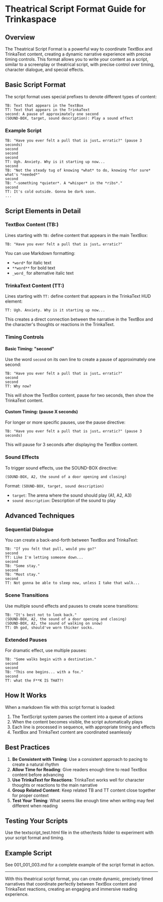 # Theatrical Script Format Guide for Trinkaspace

## Overview

The Theatrical Script Format is a powerful way to coordinate TextBox and TrinkaText content, creating a dynamic narrative experience with precise timing controls. This format allows you to write your content as a script, similar to a screenplay or theatrical script, with precise control over timing, character dialogue, and special effects.

## Basic Script Format

The script format uses special prefixes to denote different types of content:

```
TB: Text that appears in the TextBox
TT: Text that appears in the TrinkaText
second: A pause of approximately one second
(SOUND-BOX, target, sound description): Play a sound effect
```

### Example Script

```
TB: "Have you ever felt a pull that is just… erratic?" (pause 3 seconds)
second
second
second
TT: Ugh. Anxiety. Why is it starting up now...
second
TB: "Not the steady tug of knowing *what* to do, knowing *for sure* what's *needed*"
second
TB: "-something *quieter*. A *whisper* in the *ribs*."
second
TT: It's cold outside. Gonna be dark soon.
...
```

## Script Elements in Detail

### TextBox Content (TB:)

Lines starting with `TB:` define content that appears in the main TextBox:

```
TB: "Have you ever felt a pull that is just… erratic?"
```

You can use Markdown formatting:
- `*word*` for italic text
- `**word**` for bold text
- `_word_` for alternative italic text

### TrinkaText Content (TT:)

Lines starting with `TT:` define content that appears in the TrinkaText HUD element:

```
TT: Ugh. Anxiety. Why is it starting up now...
```

This creates a direct connection between the narrative in the TextBox and the character's thoughts or reactions in the TrinkaText.

### Timing Controls

#### Basic Timing: "second"

Use the word `second` on its own line to create a pause of approximately one second:

```
TB: "Have you ever felt a pull that is just… erratic?"
second
second
TT: Why now?
```

This will show the TextBox content, pause for two seconds, then show the TrinkaText content.

#### Custom Timing: (pause X seconds)

For longer or more specific pauses, use the pause directive:

```
TB: "Have you ever felt a pull that is just… erratic?" (pause 3 seconds)
```

This will pause for 3 seconds after displaying the TextBox content.

### Sound Effects

To trigger sound effects, use the SOUND-BOX directive:

```
(SOUND-BOX, A2, the sound of a door opening and closing)
```

Format: `(SOUND-BOX, target, sound description)`
- `target`: The arena where the sound should play (A1, A2, A3)
- `sound description`: Description of the sound to play

## Advanced Techniques

### Sequential Dialogue

You can create a back-and-forth between TextBox and TrinkaText:

```
TB: "If you felt that pull, would you go?"
second
TT: Like I'm letting someone down...
second
TB: "Some stay."
second
TB: "Most stay."
second
TT: Not gonna be able to sleep now, unless I take that walk...
```

### Scene Transitions

Use multiple sound effects and pauses to create scene transitions:

```
TB: "It's best not to look back."
(SOUND-BOX, A2, the sound of a door opening and closing)
(SOUND-BOX, A2, the sound of walking on snow)
TT: Oh god, should've worn thicker socks.
```

### Extended Pauses

For dramatic effect, use multiple pauses:

```
TB: "Some walks begin with a destination."
second
second
TB: "This one begins... with a fox."
second
TT: what the F**K IS THAT?!
```

## How It Works

When a markdown file with this script format is loaded:

1. The TextScript system parses the content into a queue of actions
2. When the content becomes visible, the script automatically plays
3. Each line is processed in sequence, with appropriate timing and effects
4. TextBox and TrinkaText content are coordinated seamlessly

## Best Practices

1. **Be Consistent with Timing**: Use a consistent approach to pacing to create a natural rhythm
2. **Allow Time for Reading**: Give readers enough time to read TextBox content before advancing
3. **Use TrinkaText for Reactions**: TrinkaText works well for character thoughts or reactions to the main narrative
4. **Group Related Content**: Keep related TB and TT content close together for proper context
5. **Test Your Timing**: What seems like enough time when writing may feel different when reading

## Testing Your Scripts

Use the textscript_test.html file in the other/tests folder to experiment with your script format and timing.

## Example Script

See 001_001_003.md for a complete example of the script format in action.

---

With this theatrical script format, you can create dynamic, precisely timed narratives that coordinate perfectly between TextBox content and TrinkaText reactions, creating an engaging and immersive reading experience.

